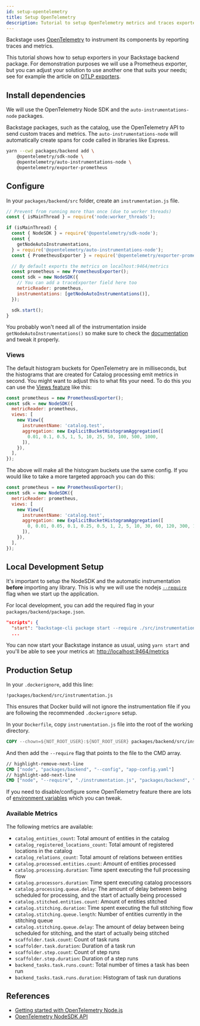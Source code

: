 ```yaml
---
id: setup-opentelemetry
title: Setup OpenTelemetry
description: Tutorial to setup OpenTelemetry metrics and traces exporters in Backstage
---
```


Backstage uses [OpenTelemetry](https://opentelemetry.io/) to instrument its components by reporting traces and metrics.

This tutorial shows how to setup exporters in your Backstage backend package. For demonstration purposes we will use a Prometheus exporter, but you can adjust your solution to use another one that suits your needs; see for example the article on [OTLP exporters](https://opentelemetry.io/docs/instrumentation/js/exporters/).

## Install dependencies

We will use the OpenTelemetry Node SDK and the `auto-instrumentations-node` packages.

Backstage packages, such as the catalog, use the OpenTelemetry API to send custom traces and metrics.
The `auto-instrumentations-node` will automatically create spans for code called in libraries like Express.

```bash
yarn --cwd packages/backend add \
    @opentelemetry/sdk-node \
    @opentelemetry/auto-instrumentations-node \
    @opentelemetry/exporter-prometheus
```

## Configure

In your `packages/backend/src` folder, create an `instrumentation.js` file.

```js title="in packages/backend/src/instrumentation.js"
// Prevent from running more than once (due to worker threads)
const { isMainThread } = require('node:worker_threads');

if (isMainThread) {
  const { NodeSDK } = require('@opentelemetry/sdk-node');
  const {
    getNodeAutoInstrumentations,
  } = require('@opentelemetry/auto-instrumentations-node');
  const { PrometheusExporter } = require('@opentelemetry/exporter-prometheus');

  // By default exports the metrics on localhost:9464/metrics
  const prometheus = new PrometheusExporter();
  const sdk = new NodeSDK({
    // You can add a traceExporter field here too
    metricReader: prometheus,
    instrumentations: [getNodeAutoInstrumentations()],
  });

  sdk.start();
}
```

You probably won't need all of the instrumentation inside `getNodeAutoInstrumentations()` so make sure to
check the [documentation](https://www.npmjs.com/package/@opentelemetry/auto-instrumentations-node) and tweak it properly.

### Views

The default histogram buckets for OpenTelemetry are in milliseconds, but the histograms that are created for Catalog processing emit metrics in second. You might want to adjust this to what fits your need. To do this you can use the [Views feature](https://opentelemetry.io/docs/concepts/signals/metrics/#views) like this:

```js
const prometheus = new PrometheusExporter();
const sdk = new NodeSDK({
  metricReader: prometheus,
  views: [
    new View({
      instrumentName: 'catalog.test',
      aggregation: new ExplicitBucketHistogramAggregation([
        0.01, 0.1, 0.5, 1, 5, 10, 25, 50, 100, 500, 1000,
      ]),
    }),
  ],
});
```

The above will make all the histogram buckets use the same config. If you would like to take a more targeted approach you can do this:

```js
const prometheus = new PrometheusExporter();
const sdk = new NodeSDK({
  metricReader: prometheus,
  views: [
    new View({
      instrumentName: 'catalog.test',
      aggregation: new ExplicitBucketHistogramAggregation([
        0, 0.01, 0.05, 0.1, 0.25, 0.5, 1, 2, 5, 10, 30, 60, 120, 300, 1000,
      ]),
    }),
  ],
});
```

## Local Development Setup

It's important to setup the NodeSDK and the automatic instrumentation **before**
importing any library. This is why we will use the nodejs
[`--require`](https://nodejs.org/api/cli.html#-r---require-module) flag when we
start up the application.

For local development, you can add the required flag in your `packages/backend/package.json`.

```json title="packages/backend/package.json"
"scripts": {
  "start": "backstage-cli package start --require ./src/instrumentation.js",
  ...
```

You can now start your Backstage instance as usual, using `yarn start` and you'll be able to see your metrics at: <http://localhost:9464/metrics>

## Production Setup

In your `.dockerignore`, add this line:

```text
!packages/backend/src/instrumentation.js
```

This ensures that Docker build will not ignore the instrumentation file if you are following the recommended `.dockerignore` setup.

In your `Dockerfile`, copy `instrumentation.js` file into the root of the working directory.

```Dockerfile
COPY --chown=${NOT_ROOT_USER}:${NOT_ROOT_USER} packages/backend/src/instrumentation.js ./
```

And then add the `--require` flag that points to the file to the CMD array.

```Dockerfile
// highlight-remove-next-line
CMD ["node", "packages/backend", "--config", "app-config.yaml"]
// highlight-add-next-line
CMD ["node", "--require", "./instrumentation.js", "packages/backend", "--config", "app-config.yaml"]
```

If you need to disable/configure some OpenTelemetry feature there are lots of [environment variables](https://opentelemetry.io/docs/specs/otel/configuration/sdk-environment-variables/) which you can tweak.

### Available Metrics

The following metrics are available:

- `catalog_entities_count`: Total amount of entities in the catalog
- `catalog_registered_locations_count`: Total amount of registered locations in the catalog
- `catalog_relations_count`: Total amount of relations between entities
- `catalog.processed.entities.count`: Amount of entities processed
- `catalog.processing.duration`: Time spent executing the full processing flow
- `catalog.processors.duration`: Time spent executing catalog processors
- `catalog.processing.queue.delay`: The amount of delay between being scheduled for processing, and the start of actually being processed
- `catalog.stitched.entities.count`: Amount of entities stitched
- `catalog.stitching.duration`: Time spent executing the full stitching flow
- `catalog.stitching.queue.length`: Number of entities currently in the stitching queue
- `catalog.stitching.queue.delay`: The amount of delay between being scheduled for stitching, and the start of actually being stitched
- `scaffolder.task.count`: Count of task runs
- `scaffolder.task.duration`: Duration of a task run
- `scaffolder.step.count`: Count of step runs
- `scaffolder.step.duration`: Duration of a step runs
- `backend_tasks.task.runs.count`: Total number of times a task has been run
- `backend_tasks.task.runs.duration`: Histogram of task run durations

## References

- [Getting started with OpenTelemetry Node.js](https://opentelemetry.io/docs/instrumentation/js/getting-started/nodejs/)
- [OpenTelemetry NodeSDK API](https://open-telemetry.github.io/opentelemetry-js/classes/_opentelemetry_sdk_node.NodeSDK.html)
